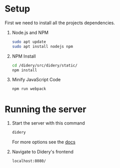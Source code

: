 # Setup
First we need to install all the projects dependencies.
1. Node.js and NPM
    ```bash
    sudo apt update
    sudo apt install nodejs npm
    ```

2. NPM Install
    ```bash
    cd /didery/src/didery/static/
    npm install
    ```

3. Minify JavaScript Code
    ```bash
    npm run webpack
    ```

# Running the server
1. Start the server with this command
    ```bash
    didery
    ```  
    For more options see the [docs](/docs/getting_started/getting_started.rst)

2. Navigate to Didery's frontend
    ```
    localhost:8080/
    ```
